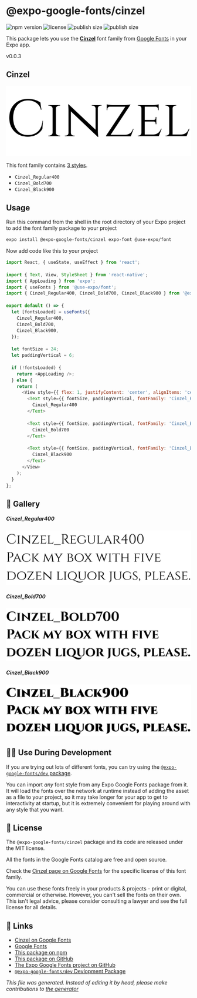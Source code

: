 # @expo-google-fonts/cinzel

![npm version](https://flat.badgen.net/npm/v/@expo-google-fonts/cinzel)
![license](https://flat.badgen.net/github/license/expo/google-fonts)
![publish size](https://flat.badgen.net/packagephobia/install/@expo-google-fonts/cinzel)
![publish size](https://flat.badgen.net/packagephobia/publish/@expo-google-fonts/cinzel)

This package lets you use the [**Cinzel**](https://fonts.google.com/specimen/Cinzel) font family from [Google Fonts](https://fonts.google.com/) in your Expo app.

v0.0.3

## Cinzel

![Cinzel](./font-family.png)

This font family contains [3 styles](#gallery).

- `Cinzel_Regular400`
- `Cinzel_Bold700`
- `Cinzel_Black900`

## Usage

Run this command from the shell in the root directory of your Expo project to add the font family package to your project
```sh
expo install @expo-google-fonts/cinzel expo-font @use-expo/font
```

Now add code like this to your project
```js
import React, { useState, useEffect } from 'react';

import { Text, View, StyleSheet } from 'react-native';
import { AppLoading } from 'expo';
import { useFonts } from '@use-expo/font';
import { Cinzel_Regular400, Cinzel_Bold700, Cinzel_Black900 } from '@expo-google-fonts/cinzel';

export default () => {
  let [fontsLoaded] = useFonts({
    Cinzel_Regular400,
    Cinzel_Bold700,
    Cinzel_Black900,
  });

  let fontSize = 24;
  let paddingVertical = 6;

  if (!fontsLoaded) {
    return <AppLoading />;
  } else {
    return (
      <View style={{ flex: 1, justifyContent: 'center', alignItems: 'center' }}>
        <Text style={{ fontSize, paddingVertical, fontFamily: 'Cinzel_Regular400' }}>
          Cinzel_Regular400
        </Text>

        <Text style={{ fontSize, paddingVertical, fontFamily: 'Cinzel_Bold700' }}>
          Cinzel_Bold700
        </Text>

        <Text style={{ fontSize, paddingVertical, fontFamily: 'Cinzel_Black900' }}>
          Cinzel_Black900
        </Text>
      </View>
    );
  }
};

```

## 🔡 Gallery

##### Cinzel_Regular400
![Cinzel_Regular400](./1a1d67206903b7688f4187df3dd0563dce75a49b26d036c7e88798adcd6c8fab.ttf.png)

##### Cinzel_Bold700
![Cinzel_Bold700](./d385de045feb981ef4256fb3f82d128c1835f686ed5611dd1c5b01e8b615e7bb.ttf.png)

##### Cinzel_Black900
![Cinzel_Black900](./fbb068fbb60eb4c57957c490b9e8c4b00d9c8cc14bd064d85fca96516f5ae46f.ttf.png)


## 👩‍💻 Use During Development

If you are trying out lots of different fonts, you can try using the [`@expo-google-fonts/dev` package](https://github.com/expo/google-fonts/tree/master/font-packages/dev#readme).

You can import *any* font style from any Expo Google Fonts package from it. It will load the fonts
over the network at runtime instead of adding the asset as a file to your project, so it may take longer
for your app to get to interactivity at startup, but it is extremely convenient
for playing around with any style that you want.

## 📖 License

The `@expo-google-fonts/cinzel` package and its code are released under the MIT license.

All the fonts in the Google Fonts catalog are free and open source.

Check the [Cinzel page on Google Fonts](https://fonts.google.com/specimen/Cinzel) for the specific license of this font family.

You can use these fonts freely in your products & projects - print or digital, commercial or otherwise. However, you can't sell the fonts on their own. This isn't legal advice, please consider consulting a lawyer and see the full license for all details.

## 🔗 Links

- [Cinzel on Google Fonts](https://fonts.google.com/specimen/Cinzel)
- [Google Fonts](https://fonts.google.com/)
- [This package on npm](https://www.npmjs.com/package/@expo-google-fonts/cinzel)
- [This package on GitHub](https://github.com/expo/google-fonts/tree/master/font-packages/cinzel)
- [The Expo Google Fonts project on GitHub](https://github.com/expo/google-fonts)
- [`@expo-google-fonts/dev` Devlopment Package](https://github.com/expo/google-fonts/tree/master/font-packages/dev)


*This file was generated. Instead of editing it by head, please make contributions to [the generator](https://github.com/expo/google-fonts/tree/master/packages/generator)*
